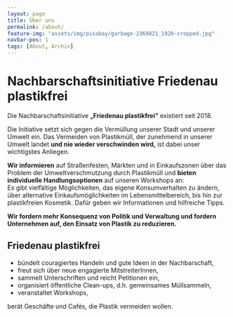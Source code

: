 ```yaml
---
layout: page
title: Über uns
permalink: /about/
feature-img: "assets/img/pixabay/garbage-2369821_1920-cropped.jpg"
navbar-pos: 1
tags: [About, Archiv]
---
```


# Nachbarschaftsinitiative Friedenau plastikfrei

Die Nachbarschaftsinitiative **„Friedenau plastikfrei“** existiert seit 2018.

Die Initiative setzt sich gegen die Vermüllung unserer Stadt und unserer Umwelt ein.
Das Vermeiden von Plastikmüll, der zunehmend in unserer Umwelt landet
**und nie wieder verschwinden wird,** ist dabei unser wichtigstes Anliegen.

**Wir informieren** auf Straßenfesten, Märkten und in Einkaufszonen über das Problem
der Umweltverschmutzung durch Plastikmüll und
**bieten individuelle Handlungsoptionen** auf unseren Workshops an:  
Es gibt vielfältige Möglichkeiten, das eigene Konsumverhalten zu ändern,
über alternative Einkaufsmöglichkeiten im Lebensmittelbereich,
bis hin zur plastikfreien Kosmetik. Dafür geben wir Informationen und hilfreiche Tipps.

**Wir fordern mehr Konsequenz von Politik und Verwaltung und fordern Unternehmen auf,
den Einsatz von Plastik zu reduzieren.**

## Friedenau plastikfrei
- bündelt couragiertes Handeln und gute Ideen in der Nachbarschaft,
- freut sich über neue engagierte MitstreiterInnen,
- sammelt Unterschriften und reicht Petitionen ein,
- organisiert öffentliche Clean-ups, d.h. gemeinsames Müllsammeln,
- veranstaltet Workshops,

berät Geschäfte und Cafés, die Plastik vermeiden wollen.
